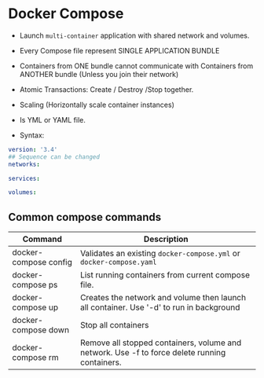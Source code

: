 # Docker Compose

* Launch `multi-container` application with shared network and volumes.

* Every Compose file represent SINGLE APPLICATION BUNDLE

* Containers from ONE bundle cannot communicate with Containers from ANOTHER bundle (Unless you join their network)

* Atomic Transactions: Create / Destroy /Stop together.

* Scaling (Horizontally scale container instances)

* Is YML or YAML file.

* Syntax:

```yml
version: '3.4'
## Sequence can be changed
networks:

services:

volumes:
```

## Common compose commands

Command | Description
--------|------------
docker-compose config | Validates an existing `docker-compose.yml` or `docker-compose.yaml`
docker-compose ps | List running containers from current compose file.
docker-compose up | Creates the network and volume then launch all container. Use '-d' to run in background 
docker-compose down | Stop all containers
docker-compose rm | Remove all stopped containers, volume and network. Use -f to force delete running containers.